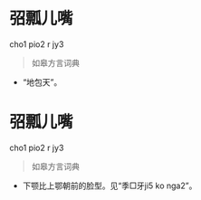 # 弨瓢儿嘴
cho1 pio2 r jy3
> 如皋方言词典
- “地包天”。

# 弨瓢儿嘴
cho1 pio2 r jy3
> 如皋方言词典
- 下颚比上鄂朝前的脸型。见“季□牙ji5 ko nga2”。
